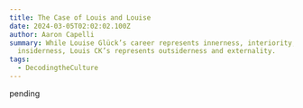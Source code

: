 ```yaml
---
title: The Case of Louis and Louise
date: 2024-03-05T02:02:02.100Z
author: Aaron Capelli
summary: While Louise Glück’s career represents innerness, interiority, and
  insiderness, Louis CK’s represents outsiderness and externality.
tags:
  - DecodingtheCulture
---
```

pending
